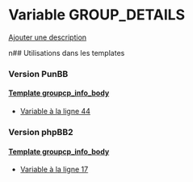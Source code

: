 # Variable GROUP_DETAILS
[Ajouter une description](https://fa-tvars.appspot.com/GROUP_DETAILS)

n## Utilisations dans les templates

### Version PunBB

#### [Template groupcp_info_body](punbb/groupcp_info_body.md)
* [Variable à la ligne 44](../punbb/groupcp_info_body.tpl#L44)

### Version phpBB2

#### [Template groupcp_info_body](subsilver/groupcp_info_body.md)
* [Variable à la ligne 17](../subsilver/groupcp_info_body.tpl#L17)